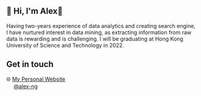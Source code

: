 ## 👋 Hi, I'm Alex🌾
Having two-years experience of data analytics and creating search engine, I have nurtured interest in data mining, as extracting information from raw data is rewarding and is challenging. I will be graduating at Hong Kong University of Science and Technology in 2022.

## Get in touch
🌐 <a href="https://alexnmk.github.io/" target='_blank'>My Personal Website</a><br>
<img src="https://cdn-icons-png.flaticon.com/512/174/174857.png" width="15" height="15"> <a href="https://www.linkedin.com/in/alexnmk/" target='_blank'>@alex-ng</a>
